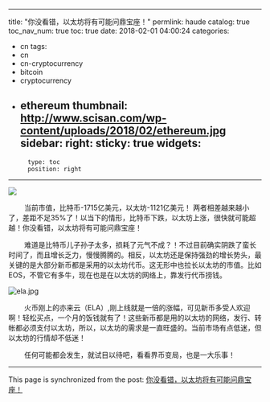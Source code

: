 
---
title: "你没看错，以太坊将有可能问鼎宝座！"
permlink: haude
catalog: true
toc_nav_num: true
toc: true
date: 2018-02-01 04:00:24
categories:
- cn
tags:
- cn
- cn-cryptocurrency
- bitcoin
- cryptocurrency
- ethereum
thumbnail: http://www.scisan.com/wp-content/uploads/2018/02/ethereum.jpg
sidebar:
    right:
        sticky: true
widgets:
    -
        type: toc
        position: right
---


![](http://www.scisan.com/wp-content/uploads/2018/02/ethereum.jpg)

&nbsp;&nbsp;&nbsp;&nbsp;&nbsp;&nbsp;&nbsp;&nbsp;当前市值，比特币-1715亿美元，以太坊-1121亿美元！ 两者相差越来越小了，差距不足35%了！以当下的情形，比特币下跌，以太坊上涨，很快就可能超越！你没看错，以太坊将有可能问鼎宝座！

&nbsp;&nbsp;&nbsp;&nbsp;&nbsp;&nbsp;&nbsp;&nbsp;难道是比特币儿子孙子太多，损耗了元气不成？！不过目前确实阴跌了蛮长时间了，而且增长乏力，慢慢腾腾的。相反，以太坊还是保持强劲的增长势头，最关键的是大部分新币都是采用的以太坊代币。这无形中也拉长以太坊的市值。比如 EOS，不管它有多牛，现在也是在以太坊的网络上，靠发行代币捞钱。

![ela.jpg](https://steemitimages.com/DQmRBp8hLVUWHiMRJcPiFYa9eM9uyRtbG9XmWLDR1Pf5ZnT/ela.jpg)

&nbsp;&nbsp;&nbsp;&nbsp;&nbsp;&nbsp;&nbsp;&nbsp;火币刚上的亦来云（ELA）,刚上线就是一倍的涨幅，可见新币多受人欢迎啊！轻松买点，一个月的饭钱就有了！这些新币都是用的以太坊的网络，发行、转帐都必须支付以太坊，所以，以太坊的需求是一直旺盛的。当前市场有点低迷，但以太坊的行情却不低迷！

&nbsp;&nbsp;&nbsp;&nbsp;&nbsp;&nbsp;&nbsp;&nbsp;任何可能都会发生，就试目以待吧，看看界币变局，也是一大乐事！

- - -

This page is synchronized from the post: [你没看错，以太坊将有可能问鼎宝座！](https://steemit.com/@lemooljiang/haude)
